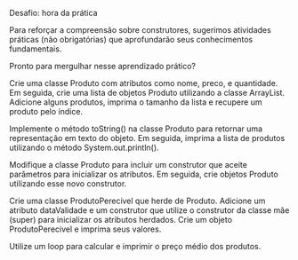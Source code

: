 Desafio: hora da prática

Para reforçar a compreensão sobre construtores, sugerimos atividades práticas (não obrigatórias) que aprofundarão seus conhecimentos fundamentais.

Pronto para mergulhar nesse aprendizado prático?

Crie uma classe Produto com atributos como nome, preco, e quantidade. Em seguida, crie uma lista de objetos Produto utilizando a classe ArrayList. Adicione alguns produtos, imprima o tamanho da lista e recupere um produto pelo índice.

Implemente o método toString() na classe Produto para retornar uma representação em texto do objeto. Em seguida, imprima a lista de produtos utilizando o método System.out.println().

Modifique a classe Produto para incluir um construtor que aceite parâmetros para inicializar os atributos. Em seguida, crie objetos Produto utilizando esse novo construtor.

Crie uma classe ProdutoPerecivel que herde de Produto. Adicione um atributo dataValidade e um construtor que utilize o construtor da classe mãe (super) para inicializar os atributos herdados. Crie um objeto ProdutoPerecivel e imprima seus valores.

Utilize um loop para calcular e imprimir o preço médio dos produtos.